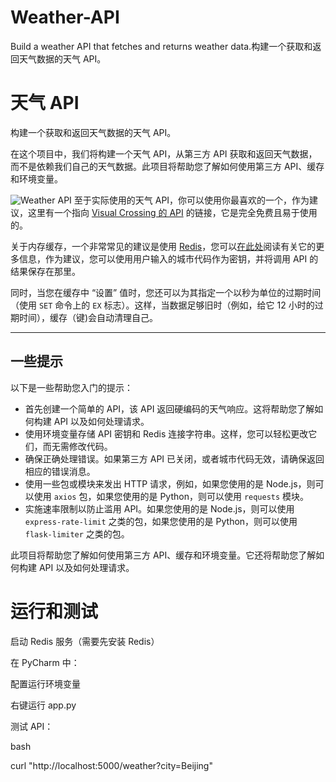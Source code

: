 # Weather-API
Build a weather API that fetches and returns weather data.构建一个获取和返回天气数据的天气 API。

# 天气 API

构建一个获取和返回天气数据的天气 API。


在这个项目中，我们将构建一个天气 API，从第三方 API 获取和返回天气数据，而不是依赖我们自己的天气数据。此项目将帮助您了解如何使用第三方 API、缓存和环境变量。

![Weather API](https://assets.roadmap.sh/guest/weather-api-f8i1q.png)
至于实际使用的天气 API，你可以使用你最喜欢的一个，作为建议，这里有一个指向 [Visual Crossing 的 API](https://www.visualcrossing.com/weather-api) 的链接，它是完全免费且易于使用的。

关于内存缓存，一个非常常见的建议是使用 [Redis](https://redis.io/)，您可以[在此处](https://redis.io/docs/latest/develop/clients/client-side-caching/)阅读有关它的更多信息，作为建议，您可以使用用户输入的城市代码作为密钥，并将调用 API 的结果保存在那里。

同时，当您在缓存中 “设置” 值时，您还可以为其指定一个以秒为单位的过期时间（使用 `SET` 命令上的 `EX` 标志）。这样，当数据足够旧时（例如，给它 12 小时的过期时间），缓存（键)会自动清理自己。

------

## 一些提示

以下是一些帮助您入门的提示：

- 首先创建一个简单的 API，该 API 返回硬编码的天气响应。这将帮助您了解如何构建 API 以及如何处理请求。
- 使用环境变量存储 API 密钥和 Redis 连接字符串。这样，您可以轻松更改它们，而无需修改代码。
- 确保正确处理错误。如果第三方 API 已关闭，或者城市代码无效，请确保返回相应的错误消息。
- 使用一些包或模块来发出 HTTP 请求，例如，如果您使用的是 Node.js，则可以使用 `axios` 包，如果您使用的是 Python，则可以使用 `requests` 模块。
- 实施速率限制以防止滥用 API。如果您使用的是 Node.js，则可以使用 `express-rate-limit` 之类的包，如果您使用的是 Python，则可以使用 `flask-limiter` 之类的包。

此项目将帮助您了解如何使用第三方 API、缓存和环境变量。它还将帮助您了解如何构建 API 以及如何处理请求。

# 运行和测试
启动 Redis 服务（需要先安装 Redis）

在 PyCharm 中：

配置运行环境变量

右键运行 app.py

测试 API：

bash

curl "http://localhost:5000/weather?city=Beijing"
